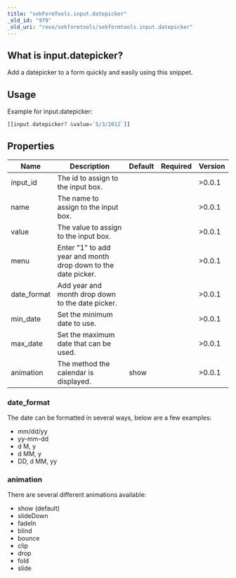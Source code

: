 ```yaml
---
title: "sekFormTools.input.datepicker"
_old_id: "979"
_old_uri: "revo/sekformtools/sekformtools.input.datepicker"
---
```


## What is input.datepicker?

Add a datepicker to a form quickly and easily using this snippet.

## Usage

Example for input.datepicker:

``` php
[[input.datepicker? &value=`5/3/2012`]]
```

## Properties

| Name         | Description                                                   | Default | Required | Version |
| ------------ | ------------------------------------------------------------- | ------- | -------- | ------- |
| input\_id    | The id to assign to the input box.                            |         |          | >0.0.1  |
| name         | The name to assign to the input box.                          |         |          | >0.0.1  |
| value        | The value to assign to the input box.                         |         |          | >0.0.1  |
| menu         | Enter "1" to add year and month drop down to the date picker. |         |          | >0.0.1  |
| date\_format | Add year and month drop down to the date picker.              |         |          | >0.0.1  |
| min\_date    | Set the minimum date to use.                                  |         |          | >0.0.1  |
| max\_date    | Set the maximum date that can be used.                        |         |          | >0.0.1  |
| animation    | The method the calendar is displayed.                         | show    |          | >0.0.1  |

### date\_format

The date can be formatted in several ways, below are a few examples:

- mm/dd/yy
- yy-mm-dd
- d M, y
- d MM, y
- DD, d MM, yy

### animation

There are several different animations available:

- show (default)
- slideDown
- fadeIn
- blind
- bounce
- clip
- drop
- fold
- slide